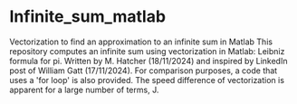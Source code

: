 # Infinite_sum_matlab
Vectorization to find an approximation to an infinite sum in Matlab
This repository computes an infinite sum using vectorization in Matlab: Leibniz formula for pi. Written by M. Hatcher (18/11/2024) and inspired by LinkedIn post of William Gatt (17/11/2024).
For comparison purposes, a code that uses a 'for loop' is also provided. The speed difference of vectorization is apparent for a large number of terms, J.
